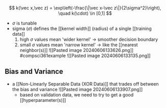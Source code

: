 $$
k(\vec x,\vec z) = \exp\left(-\frac{\|\vec x-\vec z\|}{2\sigma^2}\right), \quad k(\cdot) \in [0,1]
$$
- $\sigma$ is tunable
- sigma ($\sigma$) defines the [[kernel width]] (radius) of a single [[training data]]
	1. high $\sigma$ values mean 'wider kernel' $\rightarrow$ smoother decision boundary
	2. small $\sigma$ values mean 'narrow kernel' $\rightarrow$ like the [[nearest neighbor(s)]]
![[Pasted image 20240606133626.png]]
#compsci361example 
![[Pasted image 20240606133135.png]]
## Bias and Variance
- a [[Non-Linearly Separable Data (XOR Data)]] that trades off between the bias and variance
	![[Pasted image 20240606133907.png]]
	- based on validation data, we need to try to get a good [[hyperparameter(s)]]
